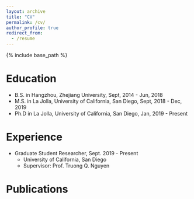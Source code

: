 ```yaml
---
layout: archive
title: "CV"
permalink: /cv/
author_profile: true
redirect_from:
  - /resume
---
```


{% include base_path %}

Education
======
* B.S. in Hangzhou, Zhejiang University, Sept, 2014 - Jun, 2018
* M.S. in La Jolla, University of California, San Diego, Sept, 2018 - Dec, 2019
* Ph.D in La Jolla, University of California, San Diego, Jan, 2019 - Present

Experience
======
* Graduate Student Researcher, Sept. 2019 - Present
  * University of California, San Diego
  * Supervisor: Prof. Truong Q. Nguyen

Publications
======
  
